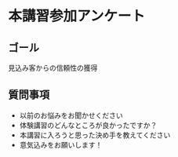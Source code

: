 # 本講習参加アンケート

## ゴール
見込み客からの信頼性の獲得

## 質問事項
- 以前のお悩みをお聞かせください
- 体験講習のどんなところが良かったですか？
- 本講習に入ろうと思った決め手を教えてください
- 意気込みをお願いします！
